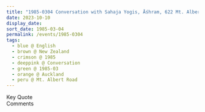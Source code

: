 ```yaml
---
title: "1985-0304 Conversation with Sahaja Yogis, Āśhram, 622 Mt. Albert Road, Epsom, Auckland, New Zealand"
date: 2023-10-10
display_date: 
sort_date: 1985-03-04
permalink: /events/1985-0304
tags:
  - blue @ English
  - brown @ New Zealand
  - crimson @ 1985
  - deeppink @ Conversation
  - green @ 1985-03
  - orange @ Auckland
  - peru @ Mt. Albert Road
---
```


<wave-list>
  <list-title color="green" width="75">Key Quote</list-title>
  <list-item color="BlanchedAlmond"  width="200"></list-item>
  <list-item color="Lavender"></list-item>
  <list-item color="BlanchedAlmond"></list-item>
</wave-list>

<br>

<wave-list>
  <list-title color="green" width="75">Comments</list-title>
  <list-item color="BlanchedAlmond"  width="200"></list-item>
  <list-item color="Lavender"></list-item>
  <list-item color="BlanchedAlmond"></list-item>
</wave-list>